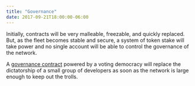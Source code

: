 ```yaml
---
title: "Governance"
date: 2017-09-21T18:00:00-06:00
---
```


Initially, contracts will be very malleable, freezable, and quickly replaced. But, as the fleet becomes stable and secure, a system of token stake will take power and no single account will be able to control the governance of the network.

A [governance contract](/fleet/authcontract/) powered by a voting democracy will replace the dictatorship of a small group of developers as soon as the network is large enough to keep out the trolls.
